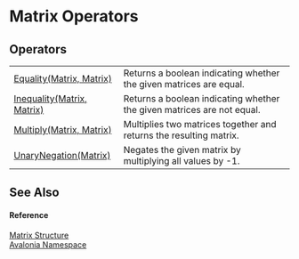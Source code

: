 # Matrix Operators




## Operators
<table>
<tr>
<td><a href="M_Avalonia_Matrix_op_Equality">Equality(Matrix, Matrix)</a></td>
<td>Returns a boolean indicating whether the given matrices are equal.</td>
</tr>
<tr>
<td><a href="M_Avalonia_Matrix_op_Inequality">Inequality(Matrix, Matrix)</a></td>
<td>Returns a boolean indicating whether the given matrices are not equal.</td>
</tr>
<tr>
<td><a href="M_Avalonia_Matrix_op_Multiply">Multiply(Matrix, Matrix)</a></td>
<td>Multiplies two matrices together and returns the resulting matrix.</td>
</tr>
<tr>
<td><a href="M_Avalonia_Matrix_op_UnaryNegation">UnaryNegation(Matrix)</a></td>
<td>Negates the given matrix by multiplying all values by -1.</td>
</tr>
</table>

## See Also


#### Reference
<a href="T_Avalonia_Matrix">Matrix Structure</a>  
<a href="N_Avalonia">Avalonia Namespace</a>  


